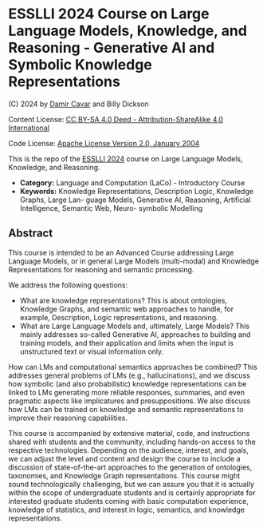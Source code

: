 # ESSLLI 2024 Course on Large Language Models, Knowledge, and Reasoning - Generative AI and Symbolic Knowledge Representations

(C) 2024 by [Damir Cavar] and Billy Dickson

Content License: [CC BY-SA 4.0 Deed - Attribution-ShareAlike 4.0 International](https://creativecommons.org/licenses/by-sa/4.0/)

Code License: [Apache License Version 2.0, January 2004](https://www.apache.org/licenses/LICENSE-2.0)


This is the repo of the [ESSLLI 2024] course on Large Language Models, Knowledge, and Reasoning.

- **Category:** Language and Computation (LaCo) - Introductory Course
- **Keywords:** Knowledge Representations, Description Logic, Knowledge Graphs, Large Lan-
guage Models, Generative AI, Reasoning, Artificial Intelligence, Semantic Web, Neuro-
symbolic Modelling

## Abstract

This course is intended to be an Advanced Course addressing Large Language Models, or in general Large Models (multi-modal) and Knowledge Representations for reasoning and semantic
processing.

We address the following questions:

- What are knowledge representations? This is about ontologies, Knowledge Graphs, and semantic web approaches to handle, for example, Description, Logic representations, and
reasoning.
- What are Large Language Models and, ultimately, Large Models? This mainly addresses so-called Generative AI, approaches to building and training models, and their application and limits when the input is unstructured text or visual information only.

How can LMs and computational semantics approaches be combined? This addresses general problems of LMs (e.g., hallucinations), and we discuss how symbolic (and also probabilistic) knowledge representations can be linked to LMs generating more reliable responses, summaries, and even pragmatic aspects like implicatures and presuppositions. We also discuss how LMs can be trained on knowledge and semantic representations to improve their reasoning capabilities.

This course is accompanied by extensive material, code, and instructions shared with students and the community, including hands-on access to the respective technologies. Depending on the audience, interest, and goals, we can adjust the level and content and design the course to include a discussion of state-of-the-art approaches to the generation of ontologies, taxonomies, and Knowledge Graph representations. This course might sound technologically challenging, but we can assure you that it is actually within the scope of undergraduate students and is certainly appropriate for interested graduate students coming with basic computation experience, knowledge of statistics, and interest in logic, semantics, and knowledge representations.



[Damir Cavar]: http://damir.cavar.me/ "Damir Cavar"
[ESSLLI 2024]: https://2024.esslli.eu/ "ESSLLI 2024"
